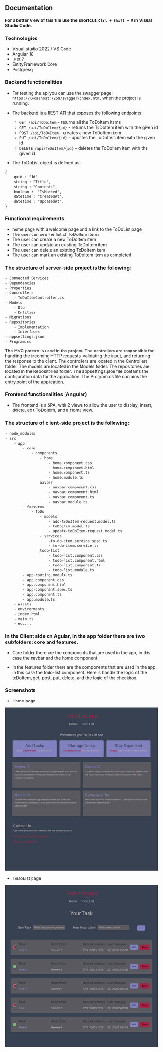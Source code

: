 <!-- Create a documentation file to the project -->

## Documentation

#### For a better view of this file use the shortcut: `Ctrl + Shift + V` in Visual Studio Code.

### Technologies
- Visual studio 2022 / VS Code
- Angular 18
- .Net 7
- EntityFramework Core
- Postgresql

### Backend functionalities

- For testing the api you can use the swagger page: `https://localhost:7259/swagger/index.html` when the project is running.

- The backend is a REST API that exposes the following endpoints:
    - `GET /api/ToDoItem` - returns all the ToDoItem items
    - `GET /api/ToDoItem/{id}` - returns the ToDoItem item with the given id
    - `POST /api/ToDoItem` - creates a new ToDoItem item
    - `PUT /api/ToDoItem/{id}` - updates the ToDoItem item with the given id
    - `DELETE /api/ToDoItem/{id}` - deletes the ToDoItem item with the given id


- The ToDoList object is defined as:

```
{
    guid : "Id"
    string : "Title",
    string : "Contents",
    boolean :  "IsMarked",
    datetime : "CreatedAt",
    datetime : "UpdatedAt",
}
```

### Functional requirements

- home page with a welcome page and a link to the ToDoList page
- The user can see the list of ToDoItem items
- The user can create a new ToDoItem item
- The user can update an existing ToDoItem item
- The user can delete an existing ToDoItem item
- The user can mark an existing ToDoItem item as completed


### The structure of server-side project is the following:

```
- Connected Services
- Dependencies
- Properties
- Controllers
    - ToDoItemController.cs
- Models 
    - Dto
    - Entities
- Migrations
- Repositories
    - Implementation
    - Interfaces
- appsettings.json
- Program.cs
```

The MVC pattern is used in the project. The controllers are responsible for handling the incoming HTTP requests, validating the input, and returning the response to the client. The controllers are located in the Controllers folder. The models are located in the Models folder. The repositories are located in the Repositories folder. The appsettings.json file contains the configuration data for the application. The Program.cs file contains the entry point of the application.

### Frontend functionalities (Angular)

- The frontend is a SPA, with 2 views to allow the user to display, insert, delete, edit ToDoItem, and a Home view. 


### The structure of client-side project is the following:

```
- node_modules
- src
    - app
        - core
            - components
                - home 
                    - home.component.css
                    - home.component.html
                    - home.component.ts
                    - home.module.ts
                navbar
                    - navbar.component.css
                    - navbar.component.html
                    - navbar.component.ts
                    - navbar.module.ts
        - features
            - ToDo 
                - models
                    - add-toDoItem-request.model.ts
                    - toDoitem.model.ts
                    - update-toDoItem-request.model.ts
                - services
                    -to-do-item.service.spec.ts
                    - to-do-item.service.ts
                todo-list
                    - todo-list.component.css
                    - todo-list.component.html
                    - todo-list.component.ts
                    - todo-list.module.ts
        - app-routing.module.ts
        - app.component.css
        - app.component.html
        - app-component.spec.ts
        - app.component.ts
        - app.module.ts
    - assets
    - environments
    - index.html
    - main.ts
    - ecc...
```

### In the Client side on Agular, in the app folder there are two subfolders: core and features.

- Core folder there are the components that are used in the app, in this case the navbar and the home component.

- In the features folder there are the components that are used in the app, in this case the todo-list component. Here is handle the logic of the toDoItem, get, post, put, delete, and the logic of the checkbox.

### Screenshots

- Home page

![Home page](/screenshots/homePage.png)

- ToDoList page

![ToDoList page](/screenshots/toDoListPage.png)